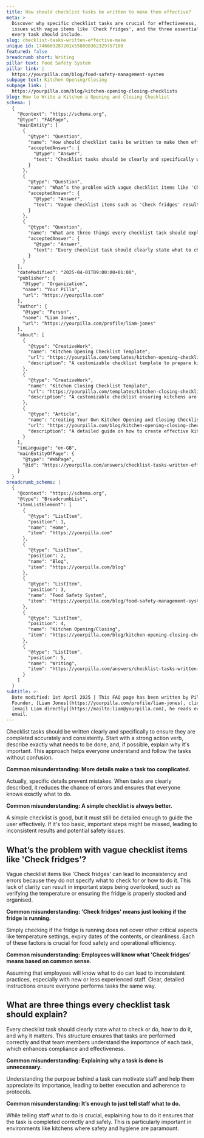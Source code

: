 ```yaml
---
title: How should checklist tasks be written to make them effective?
meta: >
  Discover why specific checklist tasks are crucial for effectiveness, the
  issues with vague items like 'Check fridges', and the three essential elements
  every task should include.
slug: checklist-tasks-written-effective-make
unique id: 1746609287201x558008362329757100
featured: false
breadcrumb short: Writing
pillar text: Food Safety System
pillar link: |
  https://yourpilla.com/blog/food-safety-management-system
subpage text: Kitchen Opening/Closing
subpage link: |
  https://yourpilla.com/blog/kitchen-opening-closing-checklists
blog: How to Write a Kitchen a Opening and Closing Checklist
schema: |
  {
    "@context": "https://schema.org",
    "@type": "FAQPage",
    "mainEntity": [
      {
        "@type": "Question",
        "name": "How should checklist tasks be written to make them effective?",
        "acceptedAnswer": {
          "@type": "Answer",
          "text": "Checklist tasks should be clearly and specifically written to ensure they are accurately and consistently completed. Begin with a strong action verb, outline precisely what needs to be done, and explain the importance if possible. This clarity aids effective understanding and execution of tasks."
        }
      },
      {
        "@type": "Question",
        "name": "What’s the problem with vague checklist items like 'Check fridges'?",
        "acceptedAnswer": {
          "@type": "Answer",
          "text": "Vague checklist items such as 'Check fridges' result in inconsistencies and errors because they do not specify what aspects to check or the methods to use. Properly defining what to check, such as temperature settings and expiry dates, ensures operational efficiency and food safety."
        }
      },
      {
        "@type": "Question",
        "name": "What are three things every checklist task should explain?",
        "acceptedAnswer": {
          "@type": "Answer",
          "text": "Every checklist task should clearly state what to check or do, how to do it, and why it is important. This format helps to ensure tasks are executed correctly and comprehends the significance of each task, enhancing compliance and effectiveness in the workplace."
        }
      }
    ],
    "dateModified": "2025-04-01T09:00:00+01:00",
    "publisher": {
      "@type": "Organization",
      "name": "Your Pilla",
      "url": "https://yourpilla.com"
    },
    "author": {
      "@type": "Person",
      "name": "Liam Jones",
      "url": "https://yourpilla.com/profile/liam-jones"
    },
    "about": [
      {
        "@type": "CreativeWork",
        "name": "Kitchen Opening Checklist Template",
        "url": "https://yourpilla.com/templates/kitchen-opening-checklist",
        "description": "A customizable checklist template to prepare kitchens successfully for daily operations."
      },
      {
        "@type": "CreativeWork",
        "name": "Kitchen Closing Checklist Template",
        "url": "https://yourpilla.com/templates/kitchen-closing-checklist",
        "description": "A customizable checklist ensuring kitchens are properly closed and secured at day’s end."
      },
      {
        "@type": "Article",
        "name": "Creating Your Own Kitchen Opening and Closing Checklists",
        "url": "https://yourpilla.com/blog/kitchen-opening-closing-checklists",
        "description": "A detailed guide on how to create effective kitchen checklists tailored to specific site needs."
      }
    ],
    "inLanguage": "en-GB",
    "mainEntityOfPage": {
      "@type": "WebPage",
      "@id": "https://yourpilla.com/answers/checklist-tasks-written-effective-make"
    }
  }
breadcrumb_schema: |
  {
    "@context": "https://schema.org",
    "@type": "BreadcrumbList",
    "itemListElement": [
      {
        "@type": "ListItem",
        "position": 1,
        "name": "Home",
        "item": "https://yourpilla.com"
      },
      {
        "@type": "ListItem",
        "position": 2,
        "name": "Blog",
        "item": "https://yourpilla.com/blog"
      },
      {
        "@type": "ListItem",
        "position": 3,
        "name": "Food Safety System",
        "item": "https://yourpilla.com/blog/food-safety-management-system"
      },
      {
        "@type": "ListItem",
        "position": 4,
        "name": "Kitchen Opening/Closing",
        "item": "https://yourpilla.com/blog/kitchen-opening-closing-checklists"
      },
      {
        "@type": "ListItem",
        "position": 5,
        "name": "Writing",
        "item": "https://yourpilla.com/answers/checklist-tasks-written-effective-make"
      }
    ]
  }
subtitle: >-
  Date modified: 1st April 2025 | This FAQ page has been written by Pilla
  Founder, [Liam Jones](https://yourpilla.com/profile/liam-jones), click to
  [email Liam directly](https://mailto:liam@yourpilla.com), he reads every
  email.
---
```

Checklist tasks should be written clearly and specifically to ensure they are completed accurately and consistently. Start with a strong action verb, describe exactly what needs to be done, and, if possible, explain why it's important. This approach helps everyone understand and follow the tasks without confusion.

**Common misunderstanding: More details make a task too complicated.**

Actually, specific details prevent mistakes. When tasks are clearly described, it reduces the chance of errors and ensures that everyone knows exactly what to do.

**Common misunderstanding: A simple checklist is always better.**

A simple checklist is good, but it must still be detailed enough to guide the user effectively. If it's too basic, important steps might be missed, leading to inconsistent results and potential safety issues.

## What’s the problem with vague checklist items like 'Check fridges'?

Vague checklist items like 'Check fridges' can lead to inconsistency and errors because they do not specify what to check for or how to do it. This lack of clarity can result in important steps being overlooked, such as verifying the temperature or ensuring the fridge is properly stocked and organised.

**Common misunderstanding: 'Check fridges' means just looking if the fridge is running.**

Simply checking if the fridge is running does not cover other critical aspects like temperature settings, expiry dates of the contents, or cleanliness. Each of these factors is crucial for food safety and operational efficiency.

**Common misunderstanding: Employees will know what 'Check fridges' means based on common sense.**

Assuming that employees will know what to do can lead to inconsistent practices, especially with new or less experienced staff. Clear, detailed instructions ensure everyone performs tasks the same way.

## What are three things every checklist task should explain?

Every checklist task should clearly state what to check or do, how to do it, and why it matters. This structure ensures that tasks are performed correctly and that team members understand the importance of each task, which enhances compliance and effectiveness.

**Common misunderstanding: Explaining why a task is done is unnecessary.**

Understanding the purpose behind a task can motivate staff and help them appreciate its importance, leading to better execution and adherence to protocols.

**Common misunderstanding: It’s enough to just tell staff what to do.**

While telling staff what to do is crucial, explaining how to do it ensures that the task is completed correctly and safely. This is particularly important in environments like kitchens where safety and hygiene are paramount.
